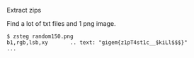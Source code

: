 Extract zips

Find a lot of txt files and 1 png image.

```
$ zsteg random150.png
b1,rgb,lsb,xy       .. text: "gigem{z1pT4st1c__$kiLl$$$}"
...
```
